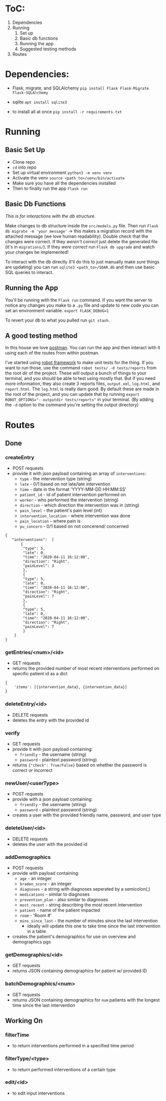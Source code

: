 # ToC:

1. Dependencies
2. Running
   1. Set up
   2. Basic db functions
   3. Running the app
   4. Suggested testing methods
3. Routes

# Dependencies:

- Flask, migrate, and SQLAlchemy `pip install Flask Flask-Migrate Flask-SQLAlchemy`
- sqlite `apt install sqlite3`

- to install all at once `pip install -r requirements.txt`

# Running

## Basic Set Up

- Clone repo
- `cd` into repo
- Set up virtual environment `python3 -m venv venv`
- Activate the venv `source <path_to>/venv/bin/activate`
- Make sure you have all the dependencies installed
- Then to finally run the app `Flask run`

## Basic Db Functions

_This is for interactions with the db structure._

Make changes to db structure inside the `src/models.py` file.
Then run `Flask db migrate -m 'your message'` -> this makes a migration record with the attached message (we love human readability).
Double check that the changes were correct.
If they _weren't correct_ just delete the generated file (it's in `migrations/`).
If they _were correct_ run `Flask db upgrade` and watch your changes be implemented!

To interact with the db directly (I'll do this to just manually make sure things are updating) you can run `sqlite3 <path_to>/SOAR.db` and then use basic SQL queries to interact.

## Running the App

You'll be running with the `Flask run` command. If you want the server to notice any changes you make to a `.py` file and update to new code you can set an environment variable. `export FLASK_DEBUG=1` 

To revert your db to what you pulled run `git stash`.

## A good testing method

In this house we love [postman](https://www.postman.com). You can run the app and then interact with it using each of the routes from within postman.

I've started using [robot framework](http://robotframework.org/robotframework/latest/RobotFrameworkUserGuide.html#variables) to make unit tests for the thing. If you want to run those, use the command `robot tests/ -d tests/reports` from the root dir of the project. These will output a bunch of things to your terminal, and you should be able to test using mostly that. But if you need more information, they also create 3 reports files, `output.xml`, `log.html`, and `report.html`. The `log.html` is really darn good. By default these are made in the root of the project, and you can update that by running `export ROBOT_OPTIONS="--outputdir tests/reports"` in your terminal. (By adding the `-d` option to the command you're setting the output directory)

# Routes

## Done

### createEntry

- POST requests
- provide it with json payload containing an array of `interventions`:
  - `type` - the intervention type (string)
  - `late` - 0/1 based on not late/late intervention
  - `time` - date in the format 'YYYY-MM-DD HH:MM:SS'
  - `patient_id` - id of patient intervention performed on
  - `worker` - who performed the intervention (string)
  - `direction` - which direction the intervention was in (string)
  - `pain_level` - the patient's pain level (int)
  - `intervention_location` - where intervention was done
  - `pain_location` - where pain is
  - `pu_concern` - 0/1 based on not concerend/ concerned

```
{
   "interventions":  [
       {
        "type": 5,
        "late": 0, 
        "time": "2020-04-11 16:12:00",
        "direction": "Right",
        "painLevel": 3
        },
        {
        "type": 5,
        "late": 0, 
        "time": "2020-04-11 16:12:00",
        "direction": "Right",
        "painLevel": 7
        },
        {
        "type": 5,
        "late": 0, 
        "time": "2020-04-11 16:12:00",
        "direction": "Right",
        "painLevel": 7
        }
    ]
}
```

### getEntries/\<num>/\<id>

- GET requests
- returns the provided number of most recent interventions performed on specific patient id as a dict

```
{
    'items': [{intervention_data}, {intervention_data}]
}
```

### deleteEntry/\<id>

- DELETE requests
- deletes the entry with the provided id

### verify

- GET requests
- provide it with json payload containing:
  - `friendly` - the username (string)
  - `password` - plaintext password (string)
- returns `{"check": True/False}` based on whether the password is correct or incorrect

### newUser/\<userType>

- POST requests
- provide with a json payload containing:
  - `friendly` - the username (string)
  - `password` - plaintext password (string)
- creates a user with the provided friendly name, password, and user type

### deleteUser/\<id>

- DELETE requests
- deletes the user with the provided id

### addDemographics
- POST requests
- provide with payload containing:
  - `age` - an integer
  - `braden_score` - an integer
  - `diagnoses` - a string with diagnoses seperated by a semicolon(;)
  - `medications` - similar to diagnoses
  - `prevention_plan` - also similar to diagnoses
  - `most_recent` - string describing the most recent intervention
  - `patient` - name of the patient impacted
  - `room` - 'Room #'
  - `mins_since_last` - the number of minutes since the last intervention
    - ideally will update this one to take time since the last intervention in a table
- creates the patient's demographics for use on overview and demographics pgs

### getDemographics/\<id>
- GET requests
- returns JSON containing demographics for patient w/ provided ID

### batchDemographics/\<num>
- GET requests
- returns JSON containing demographics for `num` patients with the longest time since the last intervention

## Working On

### filterTime

- to return interventions performed in a specified time period

### filterType/\<type>

- to return performed interventions of a certain type

### edit/\<id>

- to edit input interventions

